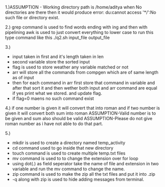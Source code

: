 1.)ASSUMPTION - Working directory path is
	/home/aditya
	when No directories are there then it would produce error:
	du:cannot access '*/':No such file or directory exist.
	
2.) grep command is used to find words ending with ing and then with pipelining awk is used to just convert everything to lower case
 to run this type command like this
 	./q2.sh input_file output_file

3.)
- input taken in first and it's length taken in len
- second variable store the sorted input
- flag is used to store weather any variable matched or not
- arr will store all the commands from compgen which are of same length as of input
- then for each command in arr first store that command in variable and after that sort it and then wether both input and arr command are equal if yes print what we stored. and update flag.
- if flag=0 maens no such command exist


4.) if one number is given it will convert that into roman and if two number is given it will convert both sum into roman
ASSUMPTION-Valid number is to be given and sum also should be valid
ASSUMPTION-Please do not give roman number as i have not able to do that part.

5.)
   - mkdir is used to create a directory named temp_activity
   - cd command used to go inside that new directory
   - touch command is used to create multiple temp.txt files 
   - mv command is used to to change the extension over for loop
   - using dot(.) as field seperator take the name of file and extension in two variable and run the mv command to change the name.
   - zip command is used to make the zip all the txt files and put it into .zip
   - -q along with zip is used to hide adding messages from terminal.

